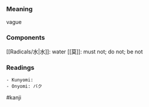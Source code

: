 ### Meaning

vague

### Components

[[Radicals/水|水]]: water [[莫]]: must not; do not; be not

### Readings

```
- Kunyomi: 
- Onyomi: バク
```

#kanji